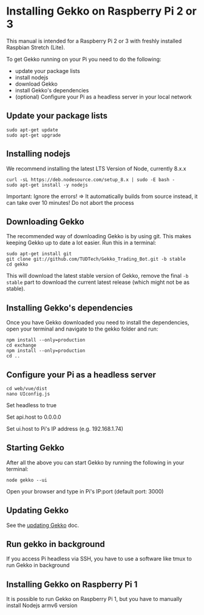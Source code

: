 # Installing Gekko on Raspberry Pi 2 or 3

This manual is intended for a Raspberry Pi 2 or 3 with freshly installed Raspbian Stretch (Lite).

To get Gekko running on your Pi you need to do the following:

- update your package lists
- install nodejs
- download Gekko
- install Gekko's dependencies
- (optional) Configure your Pi as a headless server in your local network

## Update your package lists

    sudo apt-get update
    sudo apt-get upgrade

## Installing nodejs

We recommend installing the latest LTS Version of Node, currently 8.x.x

    curl -sL https://deb.nodesource.com/setup_8.x | sudo -E bash -
    sudo apt-get install -y nodejs

Important: Ignore the errors!
=> It automatically builds from source instead, it can take over 10 minutes! Do not abort the process

## Downloading Gekko

The recommended way of downloading Gekko is by using git. This makes keeping Gekko up to date a lot easier. Run this in a terminal:

    sudo apt-get install git
    git clone git://github.com/TUDTech/Gekko_Trading_Bot.git -b stable
    cd gekko

This will download the latest stable version of Gekko, remove the final `-b stable` part to download the current latest release (which might not be as stable).

## Installing Gekko's dependencies

Once you have Gekko downloaded you need to install the dependencies, open your terminal and navigate to the gekko folder and run:

    npm install --only=production
    cd exchange
    npm install --only=production
    cd ..

## Configure your Pi as a headless server

    cd web/vue/dist
    nano UIconfig.js

Set headless to true

Set api.host to 0.0.0.0

Set ui.host to Pi's IP address (e.g. 192.168.1.74)

## Starting Gekko

After all the above you can start Gekko by running the following in your terminal:

    node gekko --ui

Open your browser and type in Pi's IP:port (default port: 3000)

## Updating Gekko

See the [updating Gekko](./updating_gekko.md) doc.

## Run gekko in background
If you access Pi headless via SSH, you have to use a software like tmux to run Gekko in background

## Installing Gekko on Raspberry Pi 1
It is possible to run Gekko on Raspberry Pi 1, but you have to manually install Nodejs armv6 version
